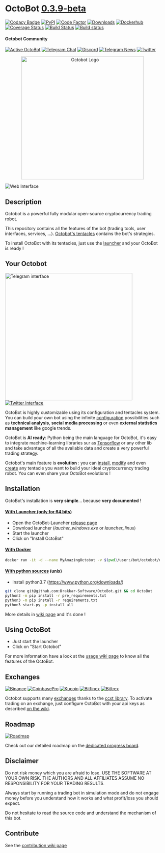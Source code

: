 # OctoBot [0.3.9-beta](https://github.com/Drakkar-Software/OctoBot/tree/dev/docs/CHANGELOG.md)
[![Codacy Badge](https://api.codacy.com/project/badge/Grade/e07fb190156d4efb8e7d07aaa5eff2e1)](https://app.codacy.com/gh/Drakkar-Software/OctoBot?utm_source=github.com&utm_medium=referral&utm_content=Drakkar-Software/OctoBot&utm_campaign=Badge_Grade_Dashboard)
[![PyPI](https://img.shields.io/pypi/v/OctoBot.svg)](https://pypi.python.org/pypi/OctoBot/)
[![Code Factor](https://www.codefactor.io/repository/github/Drakkar-Software/OctoBot/badge)](https://www.codefactor.io/repository/github/Drakkar-Software/OctoBot/overview/dev) 
[![Downloads](https://pepy.tech/badge/octobot/month)](https://pepy.tech/project/octobot)
[![Dockerhub](https://img.shields.io/docker/pulls/drakkarsoftware/octobot.svg)](https://hub.docker.com/r/drakkarsoftware/octobot)
[![Coverage Status](https://img.shields.io/coveralls/github/Drakkar-Software/OctoBot.svg)](https://coveralls.io/github/Drakkar-Software/OctoBot?branch=dev) 
[![Build Status](https://api.travis-ci.org/Drakkar-Software/OctoBot.svg?branch=dev)](https://travis-ci.org/Drakkar-Software/OctoBot) 
[![Build status](https://ci.appveyor.com/api/projects/status/jr9o8sghywnued9x?svg=true)](https://ci.appveyor.com/project/Herklos/octobot)

#### Octobot Community
[![Active OctoBot](https://img.shields.io/badge/dynamic/json.svg?&url=https://octobotmetrics.herokuapp.com/metrics/community/count/0/-1/0&query=$.total&color=green&label=OctoBots%20online%20this%20month)]()
[![Telegram Chat](https://img.shields.io/badge/telegram-chat-green.svg)](https://t.me/joinchat/F9cyfxV97ZOaXQ47H5dRWw)
[![Discord](https://img.shields.io/discord/530629985661222912.svg?logo=discord)](https://discord.gg/vHkcb8W)
[![Telegram News](https://img.shields.io/badge/telegram-news-blue.svg)](https://t.me/OctoBot_Project)
[![Twitter](https://img.shields.io/twitter/follow/DrakkarsOctobot.svg?label=Follow&style=social)](https://twitter.com/DrakkarsOctobot)
<p align="center">
<img src="../assets/octopus.svg" alt="Octobot Logo" height="400" width="400">
</p>

![Web Interface](../assets/web-interface.gif)
## Description
Octobot is a powerful fully modular open-source cryptocurrency trading robot.

This repository contains all the features of the bot (trading tools, user interfaces, services, ...).
[Octobot's tentacles](https://github.com/Drakkar-Software/OctoBot-tentacles) contains the bot's strategies.

To install OctoBot with its tentacles, just use the [launcher](https://github.com/Drakkar-Software/OctoBot/wiki/Installation#octobot-launcher) and your OctoBot is ready ! 

## Your Octobot
<a href="https://github.com/Drakkar-Software/OctoBot/blob/assets/telegram-interface.png"><img src="../assets/telegram-interface.png" height="414" alt="Telegram interface"></a>
[![Twitter Interface](../assets/twitter-interface.png)](https://twitter.com/HerklosBotCrypt)

OctoBot is highly customizable using its configuration and tentacles system. 
You can build your own bot using the infinite [configuration](https://github.com/Drakkar-Software/OctoBot/wiki/Configuration) possibilities such as 
**technical analysis**, **social media processing** or even **external statistics management** like google trends.

OctoBot is **AI ready**: Python being the main language for OctoBot, it's easy to integrate machine-learning libraries sur as [Tensorflow](https://github.com/tensorflow/tensorflow) or
any other lib and take advantage of all the available data and create a very powerful trading strategy. 

Octobot's main feature is **evolution** : you can [install](https://github.com/Drakkar-Software/OctoBot/wiki/Tentacle-Manager), 
[modify](https://github.com/Drakkar-Software/OctoBot/wiki/Customize-your-OctoBot) and even [create](https://github.com/Drakkar-Software/OctoBot/wiki/Customize-your-OctoBot) any tentacle you want to build your ideal cryptocurrency trading robot. You can even share your OctoBot evolutions !

## Installation
OctoBot's installation is **very simple**... because **very documented** !

#### [With Launcher (only for 64 bits)](https://github.com/Drakkar-Software/OctoBot/wiki/Installation)
- Open the OctoBot-Launcher [release page](https://github.com/Drakkar-Software/OctoBot-Launcher/releases)
- Download launcher (*laucher_windows.exe* or *launcher_linux*)
- Start the launcher
- Click on "Install OctoBot"

#### [With Docker](https://github.com/Drakkar-Software/OctoBot/wiki/With-Docker)
```bash
docker run -it -d --name MyAmazingOctobot -v $(pwd)/user:/bot/octobot/user -v $(pwd)/logs:/bot/octobot/logs -v $(pwd)/tentacles:/bot/octobot/tentacles drakkarsoftware/octobot:beta
```

#### [With python sources](https://github.com/Drakkar-Software/OctoBot/wiki/With-Python-only) (unix)
- Install python3.7 (https://www.python.org/downloads/)
```bash
git clone git@github.com:Drakkar-Software/OctoBot.git && cd OctoBot
python3 -m pip install -r pre_requirements.txt
python3 -m pip install -r requirements.txt
python3 start.py -p install all
```

More details in [wiki page](https://github.com/Drakkar-Software/OctoBot/wiki#installation) and it's done !

## Using OctoBot
- Just start the launcher
- Click on "Start Octobot"

For more information have a look at the 
[usage wiki page](https://github.com/Drakkar-Software/OctoBot/wiki/Usage) to know all the features of the OctoBot.


## Exchanges
[![Binance](../assets/binance-logo.png)](https://www.binance.com)
[![CoinbasePro](../assets/coinbasepro-logo.png)](https://pro.coinbase.com)
[![Kucoin](../assets/kucoin-logo.png)](https://www.kucoin.com)
[![Bitfinex](../assets/bitfinex-logo.png)](https://www.bitfinex.com)
[![Bittrex](../assets/bittrex-logo.png)](https://bittrex.com)

Octobot supports many [exchanges](https://github.com/Drakkar-Software/OctoBot/wiki/Exchanges#octobot-official-supported-exchanges) thanks to the [ccxt library](https://github.com/ccxt/ccxt). 
To activate trading on an exchange, just configure OctoBot with your api keys as described [on the wiki](https://github.com/Drakkar-Software/OctoBot/wiki/Exchanges).

## Roadmap
[![Roadmap](../assets/roadmap_open_beta.svg)](https://github.com/Drakkar-Software/OctoBot/tree/assets/roadmap_open_beta.png)

Check out our detailed roadmap on the [dedicated progress board](https://trello.com/b/jTp2fg1v/octobot-v04).

## Disclaimer
Do not risk money which you are afraid to lose. USE THE SOFTWARE AT YOUR OWN RISK. THE AUTHORS 
AND ALL AFFILIATES ASSUME NO RESPONSIBILITY FOR YOUR TRADING RESULTS. 

Always start by running a trading bot in simulation mode and do not engage money
before you understand how it works and what profit/loss you should
expect.

Do not hesitate to read the source code and understand the mechanism of this bot.

## Contribute
See the [contribution wiki page](https://github.com/Drakkar-Software/OctoBot/wiki/Contribution)
